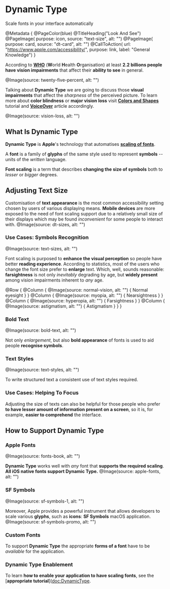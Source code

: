 # Dynamic Type

Scale fonts in your interface automatically

@Metadata {
    @PageColor(blue)
    @TitleHeading("Look And See")
    @PageImage(
               purpose: icon, 
               source: "text-size", 
               alt: "")
    @PageImage(
               purpose: card, 
               source: "dt-card", 
               alt: "")
    @CallToAction(
                url: "https://www.apple.com/accessibility/",
                purpose: link, 
                label: "General Knowledge")
}

According to [**WHO**](https://www.who.int/news-room/fact-sheets/detail/blindness-and-visual-impairment) (**W**orld **H**ealth **O**rganisation) at least **2.2 billions people have vision impairments** that affect their **ability to see** in general. 

@Image(source: twenty-five-percent, alt: "")

Talking about **Dynamic Type** we are going to discuss those **visual impairments** that affect the *sharpness* of the perceived picture. To learn more about **color blindness** or **major vision loss** visit [**Colors and Shapes**](<doc:ColorsAndShapes>) tutorial and [**VoiceOver**](<doc:VoiceOver>) article accordingly.

@Image(source: vision-loss, alt: "")

## What Is Dynamic Type 

**Dynamic Type** is **Apple**'s technology that automatises [**scaling of fonts**](https://support.apple.com/en-us/102453).

A **font** is a family of **glyphs** of the same style used to represent **symbols** -- units of the *written* language. 

**Font scaling** is a term that describes **changing the size of symbols** both to *lesser* or *bigger* degrees. 

## Adjusting Text Size
Customisation of **text appearance** is the most common accessibility setting chosen by users of various displaying means. **Mobile devices** are more exposed to the need of font scaling support due to a relatively small size of their displays which may be found *inconvenient* for some people to interact with.
@Image(source: dt-sizes, alt: "")


### Use Cases: Symbols Recognition
@Image(source: text-sizes, alt: "")

Font scaling is purposed to **enhance the visual perception** so people have better **reading experience**. According to statistics, most of the users who change the font size prefer to **enlarge** text. Which, well, sounds reasonable: **farsightness** is not only *inevitably* degrading by age, but **widely present** among vision impairments inherent to *any* age. 

@Row {
    @Column {
       @Image(source: normal-vision, alt: "") {
           Normal eyesight
       }
    }
   @Column {
      @Image(source: myopia, alt: "") {
          Nearsightness
      }
   }
   @Column {
      @Image(source: hyperopia, alt: "") {
          Farsightness
      }
   }
   @Column {
      @Image(source: astigmatism, alt: "") {
          Astigmatism 
      }
   }
}


### Bold Text
@Image(source: bold-text, alt: "")

Not only *enlargement*, but also **bold appearance** of fonts is used to aid people **recognise symbols**. 

### Text Styles 
@Image(source: text-styles, alt: "")

To write structured text a consistent use of text styles required.

### Use Cases: Helping To Focus
Adjusting the size of texts can also be helpful for those people who prefer **to have lesser amount of information present on a screen**, so it is, for example, **easier to comprehend** the interface. 

## How to Support Dynamic Type

### Apple Fonts
@Image(source: fonts-book, alt: "")

**Dynamic Type** works well with *any* font that **supports the required scaling**. **All iOS native fonts support Dynamic Type.** 
@Image(source: apple-fonts, alt: "")


### SF Symbols
@Image(source: sf-symbols-1, alt: "")

Moreover, Apple provides a powerful instrument that allows developers to scale various **glyphs**, such as **icons**: **SF Symbols** macOS application.
@Image(source: sf-symbols-promo, alt: "")

### Custom Fonts
To support **Dynamic Type** the appropriate **forms of a font** have to be *available* for the application. 

### Dynamic Type Enablement
To learn **how to enable your application to have scaling fonts**, see the [**appropriate tutorial**](<doc:DynamicType>. 
